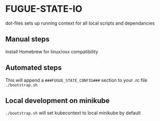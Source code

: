 FUGUE-STATE-IO
==============

dot-files sets up running context for all local scripts and dependancies

## Manual steps
Install Homebrew for linux/osx compatibility

## Automated steps
This will append a `###FUGUE_STATE_CONFIG###` section to your .rc file
```./bootstrap.sh```

## Local development on minikube
```./bootstrap.sh```
will set kubecontext to local minikube by default
